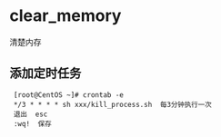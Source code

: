 # clear_memory
清楚内存
    
## 添加定时任务
     [root@CentOS ~]# crontab -e
     */3 * * * * sh xxx/kill_process.sh  每3分钟执行一次
     退出  esc
     :wq!  保存
     
     
      
